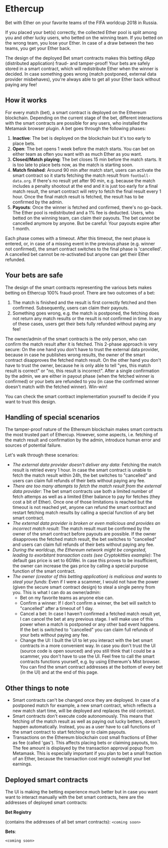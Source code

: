 Ethercup
========

Bet with Ether on your favorite teams of the FIFA worldcup 2018 in Russia.

If you placed your bet(s) correctly, the collected Ether pool is split among you and other lucky users, who betted on the winning team. If you betted on the wrong team, you lose your Ether. In case of a draw between the two
teams, you get your Ether back.

The design of the deployed Bet smart contracts makes this betting dApp (distributed application) fraud- and tamper-proof! Your bets are safely stored in a smart contract, which will redistribute Ether when the winner is decided. In case something goes wrong (match postponed, external data provider misbehaves), you're always able to get all your Ether back without paying any fee! 

How it works
------------

For every match (bet), a smart contract is deployed on the Ethereum blockchain. Depending on the current stage of the bet, different interactions with the smart contracts are possible for any users, who installed the Metamask browser plugin. A bet goes through the following phases:

1. **Inactive**: The bet is deployed on the blockchain but it's too early to place bets.
2. **Open**: The bet opens 1 week before the match starts. You can bet on either team as often you want with as much Ether as you want.
3. **Closed/Match playing**: The bet closes 15 min before the match starts. It is too late to place bets now, as the match is starting soon.
4. **Match finished**: Around 90 min after match start, users can activate the smart contract so it starts fetching the match result from `football-data.org`. If there's no result yet after 90 min, e.g. because the match includes a penalty shootout at the end and it is just too early for a final match result, the smart contract will retry to fetch the final result every 1 hour. Once the final match result is fetched, the result has to be confirmed by the admin.
5. **Payouts**: Once the winner is fetched and confirmed, there's no go-back. The Ether pool is redistributed and a 1% fee is deducted. Users, who betted on the winning team, can claim their payouts. The bet cannot be cancelled anymore by anyone. But be careful: Your payouts expire after 1 month.

Each phase comes with a timeout. After this timeout, the next phase is entered, or, in case of a missing event in the previous phase (e.g. winner not confirmed), the smart contract switches to the final phase is 'cancelled'. A cancelled bet cannot be re-activated but anyone can get their Ether refunded.

Your bets are safe
------------------
The design of the smart contracts representing the various bets makes betting on Ethercup 100% fraud-proof. There are two outcomes of a bet:

1. The match is finished and the result is first correctly fetched and then confirmed. Subsequently, users can claim their payouts.
2. Something goes wrong, e.g. the match is postponed, the fetching does not return any match results or the result is not confirmed in time. In any of these cases, users get their bets fully refunded without paying any fee!

The owner/admin of the smart contracts is the only person, who can confirm the match result after it is fetched. This 2-phase approach is very secure: On the one hand you don't have to trust the external data provider, because in case he publishes wrong results, the owner of the smart contract disapproves the fetched match result. On the other hand you don't have to trust the owner, because he is only able to tell "yes, this match result is correct" or "no, this result is incorrect". After a single confirmation by the admin, we are either in payout phase (when the fetched winner is confirmed) or your bets are refunded to you (in case the confirmed winner doesn't match with the fetched winner). Win-win!

You can check the smart contract implementation yourself to decide if you want to trust this design.

Handling of special scenarios
-----------------------------
The tamper-proof nature of the Ethereum blockchain makes smart contracts the most trusted part of Ethercup. However, some aspects, i.e. fetching of the match result and confirmation by the admin, introduce human error and sources of potential failure.

Let's walk through these scenarios:
* *The external data provider doesn't deliver any data*:
	Fetching the match result is retried every 1 hour. In case the smart contract is unable to fetch the match result within 24h, the bet switches to "cancelled" and users can claim full refunds of their bets without paying any fee.
* *There are too many attempts to fetch the match result from the external data provider*: The bet smart contracts use both a limited number of fetch attemps as well as a limited Ether balance to pay for fetches (they cost a bit of Ether). Once one of those limitations is reached but the timeout is not reached yet, anyone can refund the smart contract and restart fetching match results by calling a special function of any bet smart contract.
* *The external data provider is broken or even malicious and provides an incorrect match result*:
	The match result must be confirmed by the owner of the smart contract before payouts are possible. If the owner disapproves the fetched match result, the bet switches to "cancelled" and users can claim full refunds of their bets without paying any fee.
* *During the worldcup, the Ethereum network might be congested, leading to exorbitant transaction costs (see Cryptokitties example)*: The default gas price is set to 6GWei. In case this proves to be insufficient, the owner can increase the gas price by calling a special purpose function of the smart contract.
* *The owner (creator of this betting application) is malicious and wants to steal your funds*: Even if I were a scammer, I would not have the power (given the secure smart contract design) to steal a single penny from you. This is what I can do as owner/admin:
	* Bet on my favorite teams as anyone else can.
    * Confirm a winner: If I don't confirm a winner, the bet will switch to "cancelled" after a timeout of 1 day.
    * Cancel a bet: In case I haven't confirmed a fetched match result yet, I can cancel the bet at any previous stage. I will make use of this power when a match is postponed or any other bad event happens. If the bet is switched to "cancelled" you can claim full refunds of your bets without paying any fee.
    * Change the UI: I built the UI to let you interact with the bet smart contracts in a more convenient way. In case you don't trust the UI (source code is open sourced) and you still think that I could be a scammer, you don't have to use the UI. Feel free to call the smart contracts functions yourself, e.g. by using Ethereum's Mist browser. You can find the smart contract addresses at the bottom of every bet (in the UI) and at the end of this page.

Other things to note
--------------------
* Smart contracts can't be changed once they are deployed. In case of a postponed match for example, a new smart contract, which reflects a new match start time, will be deployed and replaces the old contract.
* Smart contracts don't execute code autonomously. This means that fetching of the match result as well as paying out lucky betters, doesn't happen automatically. Instead, you as a user have to call functions of the smart contract to start fetching or to claim payouts.
* Transactions on the Ethereum blockchain cost small fractions of Ether as fee (called 'gas'). This affects placing bets or claiming payouts, too. The fee amount is displayed by the transaction approval popup from Metamask. This is especially important if you plan to bet a small fraction of an Ether, because the transaction cost might outweight your bet earnings. 

Deployed smart contracts
------------------------
The UI is making the betting experience much better but in case you want want to interact manually with the bet smart contracts, here are the addresses of deployed smart contracts:

**Bet Registry**

(contains the addresses of all bet smart contracts): `<coming soon>`


**Bets**:

`<coming soon>`

